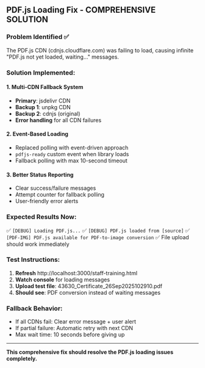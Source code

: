## PDF.js Loading Fix - COMPREHENSIVE SOLUTION

### Problem Identified ✅
The PDF.js CDN (cdnjs.cloudflare.com) was failing to load, causing infinite "PDF.js not yet loaded, waiting..." messages.

### Solution Implemented:

#### 1. **Multi-CDN Fallback System**
- **Primary**: jsdelivr CDN
- **Backup 1**: unpkg CDN  
- **Backup 2**: cdnjs (original)
- **Error handling** for all CDN failures

#### 2. **Event-Based Loading**
- Replaced polling with event-driven approach
- `pdfjs-ready` custom event when library loads
- Fallback polling with max 10-second timeout

#### 3. **Better Status Reporting**
- Clear success/failure messages
- Attempt counter for fallback polling
- User-friendly error alerts

### Expected Results Now:
✅ `[DEBUG] Loading PDF.js...`
✅ `[DEBUG] PDF.js loaded from [source]`
✅ `[PDF-IMG] PDF.js available for PDF-to-image conversion`
✅ File upload should work immediately

### Test Instructions:
1. **Refresh** http://localhost:3000/staff-training.html
2. **Watch console** for loading messages
3. **Upload test file**: 43630_Certificate_26Sep2025102910.pdf
4. **Should see**: PDF conversion instead of waiting messages

### Fallback Behavior:
- If all CDNs fail: Clear error message + user alert
- If partial failure: Automatic retry with next CDN
- Max wait time: 10 seconds before giving up

---
**This comprehensive fix should resolve the PDF.js loading issues completely.**